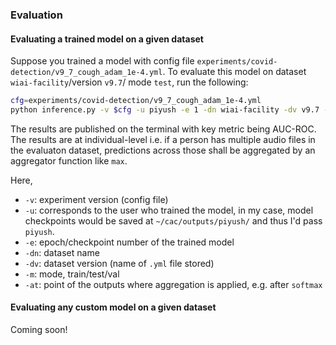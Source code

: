 ### Evaluation

#### Evaluating a trained model on a given dataset

Suppose you trained a model with config file `experiments/covid-detection/v9_7_cough_adam_1e-4.yml`. To evaluate this model on dataset `wiai-facility`/version `v9.7`/ mode `test`, run the following:
```bash
cfg=experiments/covid-detection/v9_7_cough_adam_1e-4.yml
python inference.py -v $cfg -u piyush -e 1 -dn wiai-facility -dv v9.7 -m val --at softmax
```
The results are published on the terminal with key metric being AUC-ROC. The results are at individual-level i.e. if a person has multiple audio files in the evaluaton dataset, predictions across those shall be aggregated by an aggregator function like `max`.

Here,

* `-v`: experiment version (config file)
* `-u`: corresponds to the user who trained the model, 
        in my case, model checkpoints would be saved at
        `~/cac/outputs/piyush/` and thus I'd pass `piyush`.
* `-e`: epoch/checkpoint number of the trained model
* `-dn`: dataset name
* `-dv`: dataset version (name of `.yml` file stored)
* `-m`: mode, train/test/val
* `-at`: point of the outputs where aggregation is applied, e.g. after `softmax`


#### Evaluating any custom model on a given dataset

Coming soon!